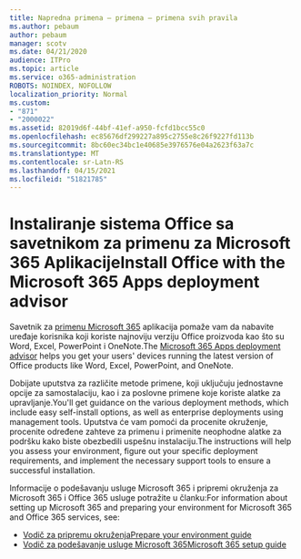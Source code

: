 ```yaml
---
title: Napredna primena – primena – primena svih pravila
ms.author: pebaum
author: pebaum
manager: scotv
ms.date: 04/21/2020
audience: ITPro
ms.topic: article
ms.service: o365-administration
ROBOTS: NOINDEX, NOFOLLOW
localization_priority: Normal
ms.custom:
- "871"
- "2000022"
ms.assetid: 82019d6f-44bf-41ef-a950-fcfd1bcc55c0
ms.openlocfilehash: ec85676df299227a895c2755e8c26f9227fd113b
ms.sourcegitcommit: 8bc60ec34bc1e40685e3976576e04a2623f63a7c
ms.translationtype: MT
ms.contentlocale: sr-Latn-RS
ms.lasthandoff: 04/15/2021
ms.locfileid: "51821785"
---
```

# <a name="install-office-with-the-microsoft-365-apps-deployment-advisor"></a><span data-ttu-id="8b561-102">Instaliranje sistema Office sa savetnikom za primenu za Microsoft 365 Aplikacije</span><span class="sxs-lookup"><span data-stu-id="8b561-102">Install Office with the Microsoft 365 Apps deployment advisor</span></span>

<span data-ttu-id="8b561-103">Savetnik za [primenu Microsoft 365](https://go.microsoft.com/fwlink/?linkid=2145748) aplikacija pomaže vam da nabavite uređaje korisnika koji koriste najnoviju verziju Office proizvoda kao što su Word, Excel, PowerPoint i OneNote.</span><span class="sxs-lookup"><span data-stu-id="8b561-103">The [Microsoft 365 Apps deployment advisor](https://go.microsoft.com/fwlink/?linkid=2145748) helps you get your users' devices running the latest version of Office products like Word, Excel, PowerPoint, and OneNote.</span></span>
  
<span data-ttu-id="8b561-104">Dobijate uputstva za različite metode primene, koji uključuju jednostavne opcije za samostalaciju, kao i za poslovne primene koje koriste alatke za upravljanje.</span><span class="sxs-lookup"><span data-stu-id="8b561-104">You'll get guidance on the various deployment methods, which include easy self-install options, as well as enterprise deployments using management tools.</span></span> <span data-ttu-id="8b561-105">Uputstva će vam pomoći da procenite okruženje, procenite određene zahteve za primenu i primenite neophodne alatke za podršku kako biste obezbedili uspešnu instalaciju.</span><span class="sxs-lookup"><span data-stu-id="8b561-105">The instructions will help you assess your environment, figure out your specific deployment requirements, and implement the necessary support tools to ensure a successful installation.</span></span>
  
<span data-ttu-id="8b561-106">Informacije o podešavanju usluge Microsoft 365 i pripremi okruženja za Microsoft 365 i Office 365 usluge potražite u članku:</span><span class="sxs-lookup"><span data-stu-id="8b561-106">For information about setting up Microsoft 365 and preparing your environment for Microsoft 365 and Office 365 services, see:</span></span>

- [<span data-ttu-id="8b561-107">Vodič za pripremu okruženja</span><span class="sxs-lookup"><span data-stu-id="8b561-107">Prepare your environment guide</span></span>](https://go.microsoft.com/fwlink/?linkid=2005213)
- [<span data-ttu-id="8b561-108">Vodič za podešavanje usluge Microsoft 365</span><span class="sxs-lookup"><span data-stu-id="8b561-108">Microsoft 365 setup guide</span></span>](https://go.microsoft.com/fwlink/?linkid=2072646)
